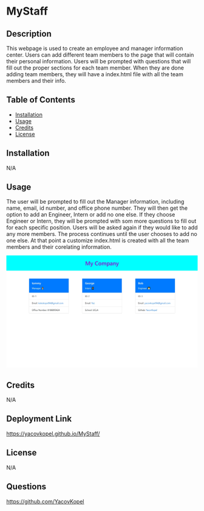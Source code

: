 # MyStaff

## Description
This webpage is used to create an employee and manager information center. Users can add different team members to the page that will contain their personal information. Users will be prompted with questions that will fill out the proper sections for each team member. When they are done adding team members, they will have a index.html file with all the team members and their info. 

## Table of Contents
- [Installation](#installation)
- [Usage](#usage)
- [Credits](#credits)
- [License](#license)
  
## Installation
N/A

## Usage
The user will be prompted to fill out the Manager information, including name, email, id number, and office phone number. They will then get the option to add an Engineer, Intern or add no one else. If they choose Engineer or Intern, they will be prompted with som more questions to fill out for each specific position. Users will be asked again if they would like to add any more members. The process continues until the user chooses to add no one else. At that point a customize index.html is created with all the team members and their corelating information.

![Screenshot of webpage](./images/Mystaff-img.jpeg)

## Credits
N/A

## Deployment Link
https://yacovkopel.github.io/MyStaff/

## License
N/A

## Questions
https://github.com/YacovKopel
